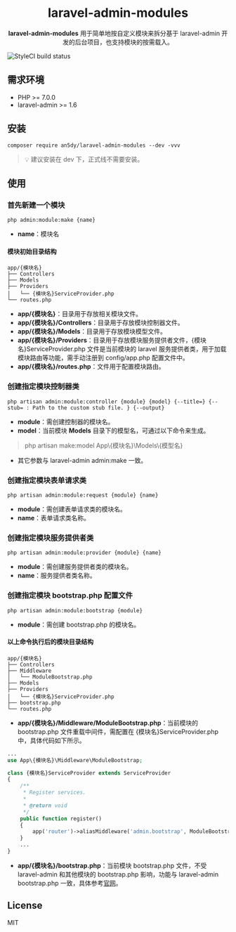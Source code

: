 <h1 align="center"> laravel-admin-modules </h1>

<p align="center"> <b>laravel-admin-modules</b> 用于简单地按自定义模块来拆分基于 laravel-admin 开发的后台项目，也支持模块的按需载入。</p>

![StyleCI build status](https://github.styleci.io/repos/254318217/shield) 

## 需求环境
- PHP >= 7.0.0
- laravel-admin >= 1.6

## 安装
```shell
composer require an5dy/laravel-admin-modules --dev -vvv
```
> 💡 建议安装在 dev 下，正式线不需要安装。

## 使用

### 首先新建一个模块
```shell
php admin:module:make {name}
```
- **name**：模块名

#### 模块初始目录结构
```
app/{模块名}
├── Controllers
├── Models
├── Providers
│   └── {模块名}ServiceProvider.php
└── routes.php
```
- **app/{模块名}**：目录用于存放相关模块文件。
- **app/{模块名}/Controllers**：目录用于存放模块控制器文件。
- **app/{模块名}/Models**：目录用于存放模块模型文件。
- **app/{模块名}/Providers**：目录用于存放模块服务提供者文件，{模块名}ServiceProvider.php 文件是当前模块的 laravel 服务提供者类，用于加载模块路由等功能，需手动注册到 config/app.php 配置文件中。
- **app/{模块名}/routes.php**：文件用于配置模块路由。

### 创建指定模块控制器类
```shell
php artisan admin:module:controller {module} {model} {--title=} {--stub= : Path to the custom stub file. } {--output}
```
- **module**：需创建控制器的模块名。
- **model**：当前模块 **Models** 目录下的模型名，可通过以下命令来生成。
> php artisan make:model App\\{模块名}\\Models\\{模型名}
- 其它参数与 laravel-admin admin:make 一致。

### 创建指定模块表单请求类
```shell
php artisan admin:module:request {module} {name}
```
- **module**：需创建表单请求类的模块名。
- **name**：表单请求类名称。

### 创建指定模块服务提供者类
```shell
php artisan admin:module:provider {module} {name}
```
- **module**：需创建服务提供者类的模块名。
- **name**：服务提供者类名称。

### 创建指定模块 **bootstrap.php** 配置文件
```shell
php artisan admin:module:bootstrap {module}
```
- **module**：需创建 bootstrap.php 的模块名。

#### 以上命令执行后的模块目录结构
```
app/{模块名}
├── Controllers
├── Middleware
│   └── ModuleBootstrap.php
├── Models
├── Providers
│   └── {模块名}ServiceProvider.php
├── bootstrap.php
└── routes.php
```
- **app/{模块名}/Middleware/ModuleBootstrap.php**：当前模块的 bootstrap.php 文件重载中间件，需配置在 {模块名}ServiceProvider.php 中，具体代码如下所示。
```php
...
use App\{模块名}\Middleware\ModuleBootstrap;

class {模块名}ServiceProvider extends ServiceProvider
{
    /**
     * Register services.
     *
     * @return void
     */
    public function register()
    {
        app('router')->aliasMiddleware('admin.bootstrap', ModuleBootstrap::class);
    }
    ...
}
```
- **app/{模块名}/bootstrap.php**：当前模块 bootstrap.php 文件，不受 laravel-admin 和其他模块的 bootstrap.php 影响，功能与 laravel-admin bootstrap.php 一致，具体参考[官网](https://laravel-admin.org/docs/zh/1.x/configuration#app/Admin/bootstrap.php)。

## License

MIT